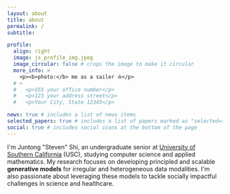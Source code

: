 ```yaml
---
layout: about
title: about
permalink: /
subtitle:

profile:
  align: right
  image: js_profile_img.jpeg
  image_circular: false # crops the image to make it circular
  more_info: >
    <p><b>photo:</b> me as a sailer ⛵️</p>
  # >
  #   <p>555 your office number</p>
  #   <p>123 your address street</p>
  #   <p>Your City, State 12345</p>

news: true # includes a list of news items
selected_papers: true # includes a list of papers marked as "selected={true}"
social: true # includes social icons at the bottom of the page
---
```


I'm Juntong "Steven" Shi, an undergraduate senior at [University of Southern California](https://www.usc.edu/)
(USC), studying computer science and applied mathematics.
My research focuses on developing principled and scalable **generative models** for irregular and heterogeneous data modalities.
I'm also passionate about leveraging these models to tackle socially impactful challenges in science and healthcare.
